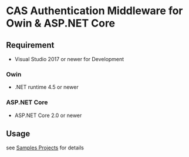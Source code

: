# CAS Authentication Middleware for Owin & ASP.NET Core

## Requirement

- Visual Studio 2017 or newer for Development

### Owin

- .NET runtime 4.5 or newer

### ASP.NET Core

- ASP.NET Core 2.0 or newer

## Usage

see [Samples Projects](samples) for details